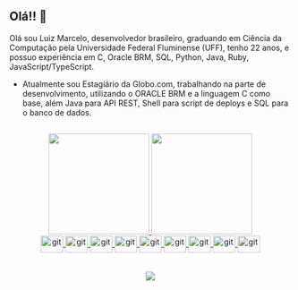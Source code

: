 ## Olá!! 👋

 
Olá sou Luiz Marcelo, desenvolvedor brasileiro, graduando em Ciência da Computação pela Universidade Federal Fluminense (UFF), tenho 22 anos, e possuo experiência em C, Oracle BRM, SQL, Python, Java, Ruby, JavaScript/TypeScript. 

- Atualmente sou Estagiário da Globo.com, trabalhando na parte de desenvolvimento, utilizando o ORACLE BRM e a linguagem C como base, além Java para API REST, Shell para script de deploys e SQL para o banco de dados.

 ##
<!--  https://devicon.dev/ -->
  <div align="center">
   <a href="https://github.com/Luiz-Torre">
   <img loading="lazy" height="180em" src="https://github-readme-stats.vercel.app/api/top-langs/?username=Luiz-Torre&layout=compact&langs_count=7&theme=dracula"/>
   <img loading="lazy" height="180em" src="https://github-readme-stats.vercel.app/api?username=Luiz-Torre&show_icons=true&theme=dracula&include_all_commits=true&count_private=true"/>

  </div>
 <div align="center">
   <img align="center" alt="git" height="30" width="40" src="https://cdn.jsdelivr.net/gh/devicons/devicon/icons/python/python-original.svg"/> 
   <img align="center" alt="git" height="30" width="40" src="https://cdn.jsdelivr.net/gh/devicons/devicon/icons/java/java-original.svg"/> 
   <img align="center" alt="git" height="30" width="40" src="https://cdn.jsdelivr.net/gh/devicons/devicon/icons/c/c-plain.svg"/> 
   <img align="center" alt="git" height="30" width="40" src="https://cdn.jsdelivr.net/gh/devicons/devicon/icons/typescript/typescript-original.svg"/>
   <img align="center" alt="git" height="30" width="40" src="https://cdn.jsdelivr.net/gh/devicons/devicon/icons/javascript/javascript-original.svg"/>
   <img align="center" alt="git" height="30" width="40" src="https://cdn.jsdelivr.net/gh/devicons/devicon/icons/git/git-original.svg"/> 
   <img align="center" alt="git" height="30" width="40" src="https://cdn.jsdelivr.net/gh/devicons/devicon/icons/jupyter/jupyter-original-wordmark.svg"/> 
   <img align="center" alt="git" height="30" width="40" src="https://cdn.jsdelivr.net/gh/devicons/devicon/icons/rails/rails-plain.svg"/> 
   <img align="center" alt="git" height="30" width="40" src="https://cdn.jsdelivr.net/gh/devicons/devicon/icons/ruby/ruby-plain.svg"/> 
 </div>
 <br>
 </br>
  <div align="center"> 
  <a href="https://www.linkedin.com/in/luiz-torre/" target="_blank"><img src="https://img.shields.io/badge/-LinkedIn-%230077B5?style=for-the-badge&logo=linkedin&logoColor=white" target="_blank"></a>
</div>

 ##
